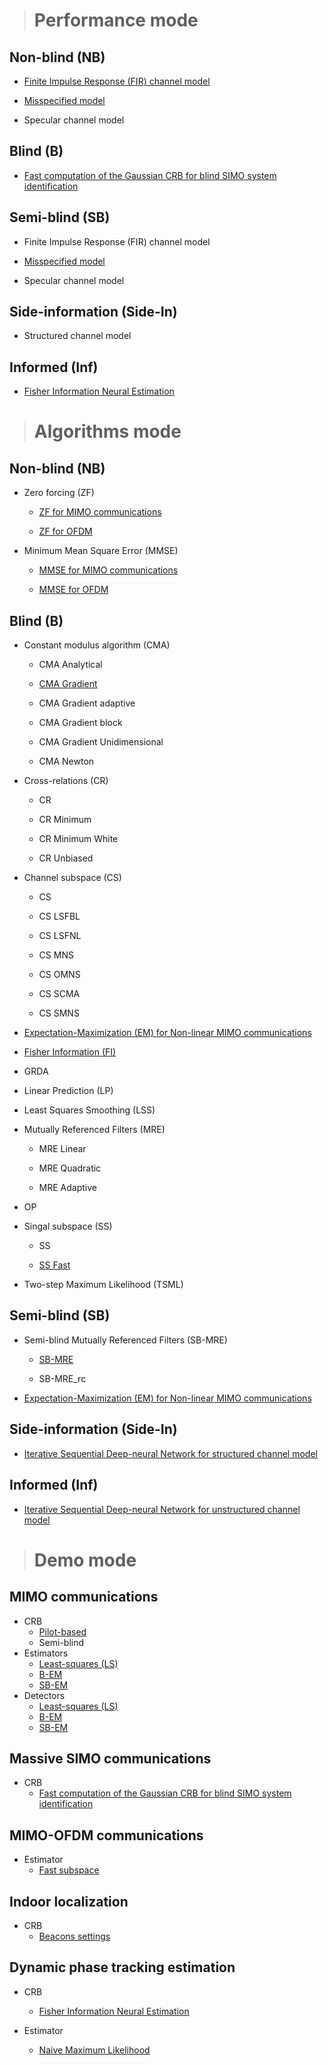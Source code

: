 #
> # **Performance mode**

## Non-blind (NB)

- [Finite Impulse Response (FIR) channel model](algorithms/CRB_Mode/NB/CRB_NB_FIR.md)

- [Misspecified model](algorithms/CRB_Mode/SB/CRB_NB_MISSPECIFIED.md)

- Specular channel model

## Blind (B)

- [Fast computation of the Gaussian CRB for blind SIMO system identification](algorithms/CRB_Mode/B/CRB_Fast_GCRB_SIMO.md)

## Semi-blind (SB)

- Finite Impulse Response (FIR) channel model

- [Misspecified model](algorithms/CRB_Mode/SB/CRB_SB_MISSPECIFIED.md)

- Specular channel model

## Side-information (Side-In)

- Structured channel model

## Informed (Inf)

- [Fisher Information Neural Estimation](algorithms/CRB_Mode/Inf/CRB_Inf_FINE.md)


> # **Algorithms mode**

## Non-blind (NB) 

- Zero forcing (ZF)

    - [ZF for MIMO communications](algorithms/Algo_Mode/NB/Algo_NB_ZF.md)

    - [ZF for OFDM](algorithms/Algo_Mode/NB/Algo_NB_ZF-OFDM.md)

- Minimum Mean Square Error (MMSE)

    - [MMSE for MIMO communications](algorithms/Algo_Mode/NB/Algo_NB_MMSE.md)

    - [MMSE for OFDM](algorithms/Algo_Mode/NB/Algo_NB_MMSE-OFDM.md)

## Blind (B)

- Constant modulus algorithm (CMA)

    - CMA Analytical

    - [CMA Gradient](algorithms/Algo_Mode/B/Algo_B_CMA_grad.md)

    - CMA Gradient adaptive

    - CMA Gradient block

    - CMA Gradient Unidimensional

    - CMA Newton

- Cross-relations (CR)

    - CR

    - CR Minimum

    - CR Minimum White

    - CR Unbiased

- Channel subspace (CS)

    - CS

    - CS LSFBL

    - CS LSFNL

    - CS MNS

    - CS OMNS

    - CS SCMA

    - CS SMNS

- [Expectation-Maximization (EM) for Non-linear MIMO communications](algorithms/Algo_Mode/B/Algo_B_EM_Non-linear_MIMO.md)

- [Fisher Information (FI)](algorithms/Algo_Mode/B/Algo_B_FI.md)

- GRDA
    
- Linear Prediction (LP)

- Least Squares Smoothing (LSS)

- Mutually Referenced Filters (MRE)

    - MRE Linear

    - MRE Quadratic

    - MRE Adaptive

- OP

- Singal subspace (SS)

    - SS

    - [SS Fast](algorithms/Algo_Mode/B/Algo_B_SS_Fast.md)

- Two-step Maximum Likelihood (TSML)

## Semi-blind (SB)

- Semi-blind Mutually Referenced Filters (SB-MRE)

    - [SB-MRE](algorithms/Algo_Mode/SB/Algo_SB_MRE.md)

    - SB-MRE\_rc

- [Expectation-Maximization (EM) for Non-linear MIMO communications](algorithms/Algo_Mode/SB/Algo_SB_EM_Non-linear_MIMO.md)

## Side-information (Side-In)

- [Iterative Sequential Deep-neural Network for structured channel model](algorithms/Algo_Mode/Side-In/Algo_Side-In_ISDNN.md)

## Informed (Inf)

- [Iterative Sequential Deep-neural Network for unstructured channel model](algorithms/Algo_Mode/Inf/Algo_Inf_ISDNN.md)


> # **Demo mode**

## MIMO communications

- CRB
    - [Pilot-based](algorithms/CRB_Mode/NB/CRB_NB_FIR.md)
    - Semi-blind
- Estimators
    - [Least-squares (LS)](algorithms/Algo_Mode/NB/Algo_NB_ZF.md)
    - [B-EM](algorithms/Algo_Mode/B/Algo_B_EM_Non-linear_MIMO.md)
    - [SB-EM](algorithms/Algo_Mode/B/Algo_B_EM_Non-linear_MIMO.md)
- Detectors
    - [Least-squares (LS)](algorithms/Algo_Mode/NB/Algo_NB_ZF.md)
    - [B-EM](algorithms/Algo_Mode/B/Algo_B_EM_Non-linear_MIMO.md)
    - [SB-EM](algorithms/Algo_Mode/B/Algo_B_EM_Non-linear_MIMO.md)

## Massive SIMO communications

- CRB
    - [Fast computation of the Gaussian CRB for blind SIMO system identification](algorithms/CRB_Mode/B/CRB_Fast_GCRB_SIMO.md)

## MIMO-OFDM communications

- Estimator 
    - [Fast subspace](algorithms/Algo_Mode/B/Algo_B_SS_Fast.md)

## Indoor localization

- CRB
    - [Beacons settings](algorithms/Demo_Mode/Indoor_Localization/CRB_Indoor_Localization_Beacons.md)

## Dynamic phase tracking estimation

- CRB
    - [Fisher Information Neural Estimation](algorithms/CRB_Mode/Inf/CRB_Inf_FINE.md)

- Estimator
    - [Naive Maximum Likelihood](algorithms/Demo_Mode/DPTE/Demo_DPTE_Naive_MLE.md)
